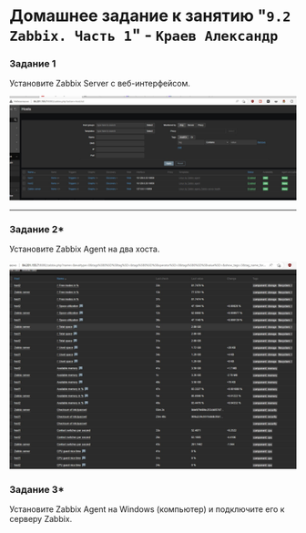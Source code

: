 # Домашнее задание к занятию "`9.2 Zabbix. Часть 1`" - `Краев Александр`


### Задание 1

Установите Zabbix Server с веб-интерфейсом.

![task](/4.jpg "Задание 1")

---


### Задание 2*

Установите Zabbix Agent на два хоста.

![task](/5.jpg "Задание 1")

### Задание 3*

Установите Zabbix Agent на Windows (компьютер) и подключите его к серверу Zabbix.
